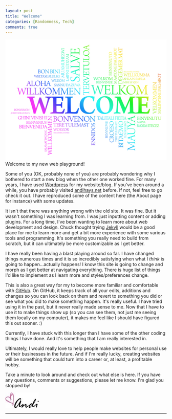 ```yaml
---
layout: post
title: "Welcome"
categories: [Randomness, Tech]
comments: true
---
```

![welcome](/images/welcome.jpg)
Welcome to my new web playground!

Some of you (OK, probably none of you) are probably wondering why I bothered to start a new blog when the other one worked fine. For many years, I have used [Wordpress](http://wordpress.org) for my website/blog. If you've been around a while, you have probably visited [andihays.net](http://andihays.net) before. If not, feel free to go check it out. I have reproduced some of the content here (the About page for instance) with some updates. 

It isn't that there was anything wrong with the old site. It was fine. But it wasn't something I was learning from. I was just inputting content or adding plugins. For a long time, I've been wanting to learn more about web development and design. Chuck thought trying [Jekyll](http://jekyllrb.com) would be a good place for me to learn more and get a bit more experience with some various tools and programming. It's something you really need to build from scratch, but it can ultimately be more customizable as I get better.

I have really been having a blast playing around so far. I have changed things numerous times and it is so incredibly satisfying when what I *think* is going to happen...actually happens! I know this site is going to change and morph as I get better at navigating everything. There is huge list of things I'd like to implement as I learn more and styles/preferences change. 

This is also a great way for my to become more familiar and comfortable with [GitHub](http://github.com). On GitHub, it keeps track of all your edits, additions and changes so you can look back on them and revert to something you did or see what you did to make something happen. It's really useful. I have tried using it in the past, but it never really made sense to me. Now that I have to use it to make things show up (so you can see them, not just me seeing them locally on my computer), it makes me feel like I should have figured this out sooner. :) 

Currently, I have stuck with this longer than I have some of the other coding things I have done. And it's something that I am really interested in. 

Ultimately, I would really love to help people make websites for personal use or their businesses in the future. And if I'm really lucky, creating websites will be something that could turn into a career or, at least, a profitable hobby. 

Take a minute to look around and check out what else is here. If you have any questions, comments or suggestions, please let me know. I'm glad you stopped by!

![andi](/images/andi.jpg)

---
